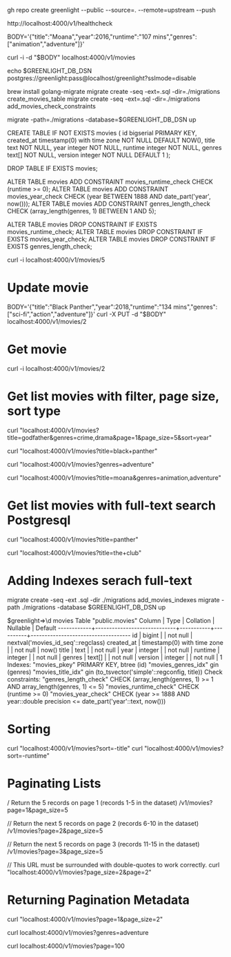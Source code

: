 gh repo create greenlight --public --source=. --remote=upstream --push


http://localhost:4000/v1/healthcheck


BODY='{"title":"Moana","year":2016,"runtime":"107 mins","genres":["animation","adventure"]}'

curl -i -d "$BODY" localhost:4000/v1/movies

echo $GREENLIGHT_DB_DSN
postgres://greenlight:pass@localhost/greenlight?sslmode=disable

brew install golang-migrate
migrate create -seq -ext=.sql -dir=./migrations create_movies_table
migrate create -seq -ext=.sql -dir=./migrations add_movies_check_constraints

migrate -path=./migrations -database=$GREENLIGHT_DB_DSN up

CREATE TABLE IF NOT EXISTS movies (
    id bigserial PRIMARY KEY,
    created_at timestamp(0) with time zone NOT NULL DEFAULT NOW(), title text NOT NULL,
    year integer NOT NULL,
    runtime integer NOT NULL,
    genres text[] NOT NULL,
    version integer NOT NULL DEFAULT 1
);

DROP TABLE IF EXISTS movies;

ALTER TABLE movies ADD CONSTRAINT movies_runtime_check CHECK (runtime >= 0);
ALTER TABLE movies ADD CONSTRAINT movies_year_check CHECK (year BETWEEN 1888 AND date_part('year', now())); 
ALTER TABLE movies ADD CONSTRAINT genres_length_check CHECK (array_length(genres, 1) BETWEEN 1 AND 5);

ALTER TABLE movies DROP CONSTRAINT IF EXISTS movies_runtime_check; 
ALTER TABLE movies DROP CONSTRAINT IF EXISTS movies_year_check; 
ALTER TABLE movies DROP CONSTRAINT IF EXISTS genres_length_check;


curl -i localhost:4000/v1/movies/5


# Update movie
BODY='{"title":"Black Panther","year":2018,"runtime":"134 mins","genres":["sci-fi","action","adventure"]}'
curl -X PUT -d "$BODY" localhost:4000/v1/movies/2

# Get movie
curl -i localhost:4000/v1/movies/2


# Get list movies with filter, page size, sort type
curl "localhost:4000/v1/movies?title=godfather&genres=crime,drama&page=1&page_size=5&sort=year"

curl "localhost:4000/v1/movies?title=black+panther"

curl "localhost:4000/v1/movies?genres=adventure"

curl "localhost:4000/v1/movies?title=moana&genres=animation,adventure"

# Get list movies with full-text search Postgresql

curl "localhost:4000/v1/movies?title=panther"

curl "localhost:4000/v1/movies?title=the+club"

# Adding Indexes serach full-text
migrate create -seq -ext .sql -dir ./migrations add_movies_indexes
migrate -path ./migrations -database $GREENLIGHT_DB_DSN up

$greenlight=>\d movies
                                        Table "public.movies"
   Column   |            Type             | Collation | Nullable |              Default
------------+-----------------------------+-----------+----------+------------------------------------
 id         | bigint                      |           | not null | nextval('movies_id_seq'::regclass)
 created_at | timestamp(0) with time zone |           | not null | now()
 title      | text                        |           | not null |
 year       | integer                     |           | not null |
 runtime    | integer                     |           | not null |
 genres     | text[]                      |           | not null |
 version    | integer                     |           | not null | 1
Indexes:
    "movies_pkey" PRIMARY KEY, btree (id)
    "movies_genres_idx" gin (genres)
    "movies_title_idx" gin (to_tsvector('simple'::regconfig, title))
Check constraints:
    "genres_length_check" CHECK (array_length(genres, 1) >= 1 AND array_length(genres, 1) <= 5)
    "movies_runtime_check" CHECK (runtime >= 0)
    "movies_year_check" CHECK (year >= 1888 AND year::double precision <= date_part('year'::text, now()))


# Sorting

curl "localhost:4000/v1/movies?sort=-title"
curl "localhost:4000/v1/movies?sort=-runtime"

# Paginating Lists

/ Return the 5 records on page 1 (records 1-5 in the dataset)
/v1/movies?page=1&page_size=5

// Return the next 5 records on page 2 (records 6-10 in the dataset)
/v1/movies?page=2&page_size=5

// Return the next 5 records on page 3 (records 11-15 in the dataset)
/v1/movies?page=3&page_size=5

// This URL must be surrounded with double-quotes to work correctly.
curl "localhost:4000/v1/movies?page_size=2&page=2"


# Returning Pagination Metadata
curl "localhost:4000/v1/movies?page=1&page_size=2"

curl localhost:4000/v1/movies?genres=adventure

curl localhost:4000/v1/movies?page=100
